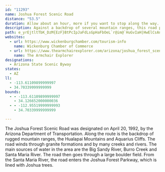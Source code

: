 ```yaml
---
id: "11293"
name: Joshua Forest Scenic Road
distance: "53.5"
duration: Allow about an hour, more if you want to stop along the way.
description: Against a backdrop of several mountain ranges, this road passes through a large forest of Joshua trees, a distinctive tree growing only in the Mojave Desert.
path: e_yrEjtltTbK_DzM{EzF}BtPcIpJaFdLsGpHaFbOeL`r@im@`HuGvIaH|HwElCsAnKgEvJuE`JyFvIiIlUiX~CkDvGgGvJqGxOqHha@eUdPyKzIuHpI{HpQiTpJuNzHyMnNy[|Uum@nNy]jM}U|I{LzI{JnHeHdCkBlKwH~G}DtNoHhjBe|@pNyHlHmFjGyFj]{_@|FkHlDoHrFiOdYuy@nBuEnB_D|AyAbCaBnBy@jEw@rFgBjDyBnFsE~CgFfCmGtA{Gn@gHLkDMcGaAmU]{FWmBqA}N?mHXmDReBt@gD~@_DfTol@nAcCrAiBxCeC|BmArD_ApKkArEgAhDkAjDyAlXwMlFeBf\uH|D_BjC_BvAsApBaCrA}BtBgFb@gBr@gEPyB|AkXPgC`@sCzAwEv@{ArBkC~C_Cd~@_c@nE{B`DmBrSuMfjBanAjJeHtJ{KrWg]bD_IrAmIl@cLXmD~@eFnB_F~C}DzB}AzLmG~EaEbC_E`AaCpBaGnIkX|g@ydB|DqNr@{ELmE_@{HAyG^aGhAwJjIkhAdBaOxPeeA|CkN|^qlApBgFbDuH|Wsj@|B_GhFwQjFoMh@gBlAwFvCeRbB{FfA_ChB_D|B_CdCsBpJgFlDaDlBmClBwEpB}D`CeDhAeAxCgBfJsDpC}AdBoAvAsArL{OzA{CpA_FRyARaDCsNLyENsBl@aDhBmF~JiS|AuBlDqD`GuE~BgCrCcEpCiGfAgEnCiMpAkElCyFdLiTbDyErBsBbKqIfAeArD_F|HcN|AyCdPs_@~C_GdEeG|FoGp\e[|G_G`HsDxPwFbCwArBkB~A{Bt@_BpDiKhCgExBqBfD_ClEoDrBkChDsF|BsCp]kXlEoEtBoDrPyZ|CmErBmBhAq@|DsAjHoBhB_A~CyB|B_CrBaDjO}[|FuKxRqXbKsM`C{BvDqCbAg@`HmDbZgM|DmChDsDvDsFzCaIj@gCd@wCbC_Sh@}B|AuD`AeBfBsBbRuNvIoIdCmBL]lC{Bvo@qg@jNkKdJyH`F_FxFwGpv@qbAdFyFrDsDhKuIh`BenAlUuQd`@gYdtAkdAtgCqmBbPcLnIgFpTiLlzAmu@xW}MtOmIp}@qc@`HiCjIqCrKaBlOmAlMo@jHo@ft@{Nv[_H`LgCtLaDrE_BjJyE~SaMjKuHdKsIhEcEvIsJfHaJtGmJ|HaNfEcIfQqa@dXmm@pHqOnQya@fFaLzAsCvg@wy@pWwd@hGiJvzAicC~l@w~@tXkf@rr@ciA
websites:
  - url: https://www.wickenburgchamber.com/tourism-info
    name: Wickenburg Chamber of Commerce
  - url: https://www.thearmchairexplorer.com/arizona/joshua_forest_scenic_byway.php
    name: The Armchair Explorer
designations:
  - Arizona State Scenic Byway
states:
  - AZ
ll:
  - -113.61109899999997
  - 34.70339999999999
bounds:
  - - -113.61109899999997
    - 34.126652000000036
  - - -112.95519999999993
    - 34.70339999999999

---
```


The Joshua Forest Scenic Road was designated on April 20, 1992, by the Arizona Department of Transportation. Along the route is the backdrop of rugged mountain ranges, the Hualapai Mountains and Aquarius Cliffs. The road winds through granite formations and by many creeks and rivers. The main sources of water in the area are the Big Sandy River, Burro Creek and Santa Maria River. The road then goes through a large boulder field. From the Santa Maria River, the road enters the Joshua Forest Parkway, which is lined with Joshua trees.
